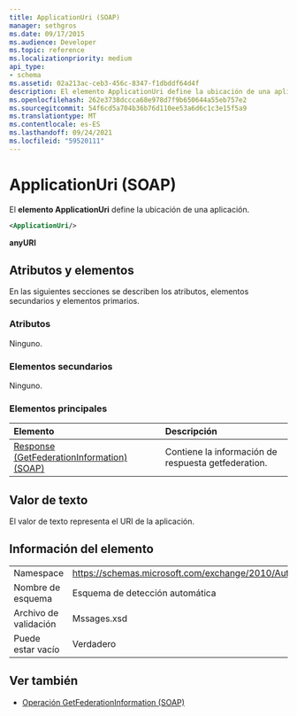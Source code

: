 ```yaml
---
title: ApplicationUri (SOAP)
manager: sethgros
ms.date: 09/17/2015
ms.audience: Developer
ms.topic: reference
ms.localizationpriority: medium
api_type:
- schema
ms.assetid: 02a213ac-ceb3-456c-8347-f1dbddf64d4f
description: El elemento ApplicationUri define la ubicación de una aplicación.
ms.openlocfilehash: 262e3738dccca68e978d7f9b650644a55eb757e2
ms.sourcegitcommit: 54f6cd5a704b36b76d110ee53a6d6c1c3e15f5a9
ms.translationtype: MT
ms.contentlocale: es-ES
ms.lasthandoff: 09/24/2021
ms.locfileid: "59520111"
---
```

# <a name="applicationuri-soap"></a>ApplicationUri (SOAP)

El **elemento ApplicationUri** define la ubicación de una aplicación. 
  
```XML
<ApplicationUri/>
```

 **anyURI**
## <a name="attributes-and-elements"></a>Atributos y elementos

En las siguientes secciones se describen los atributos, elementos secundarios y elementos primarios.
  
### <a name="attributes"></a>Atributos

Ninguno.
  
### <a name="child-elements"></a>Elementos secundarios

Ninguno.
  
### <a name="parent-elements"></a>Elementos principales

|**Elemento**|**Descripción**|
|:-----|:-----|
|[Response (GetFederationInformation) (SOAP)](response-getfederationinformationsoap.md) <br/> |Contiene la información de respuesta getfederation.  <br/> |
   
## <a name="text-value"></a>Valor de texto

El valor de texto representa el URI de la aplicación.
  
## <a name="element-information"></a>Información del elemento

|||
|:-----|:-----|
|Namespace  <br/> |https://schemas.microsoft.com/exchange/2010/Autodiscover  <br/> |
|Nombre de esquema  <br/> |Esquema de detección automática  <br/> |
|Archivo de validación  <br/> |Mssages.xsd  <br/> |
|Puede estar vacío  <br/> |Verdadero  <br/> |
   
## <a name="see-also"></a>Ver también

- [Operación GetFederationInformation (SOAP)](getfederationinformation-operation-soap.md)

